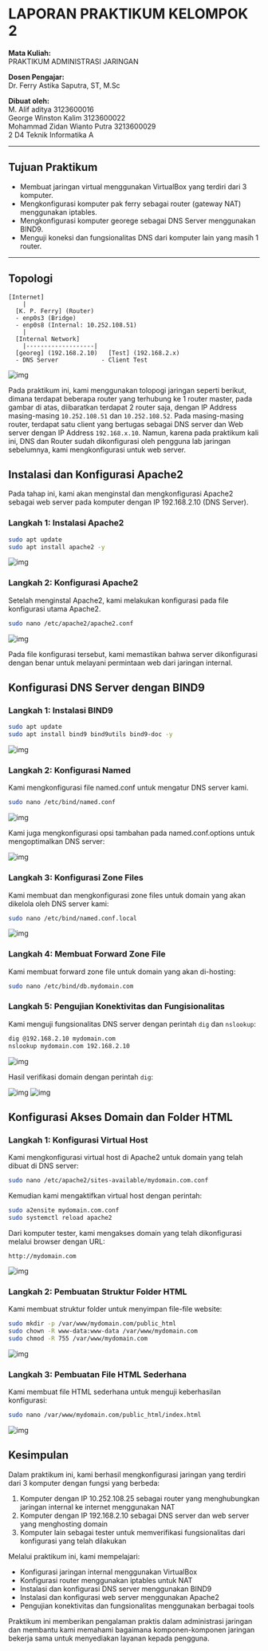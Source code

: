 # LAPORAN PRAKTIKUM KELOMPOK 2

**Mata Kuliah:**  
PRAKTIKUM ADMINISTRASI JARINGAN

**Dosen Pengajar:**  
Dr. Ferry Astika Saputra, ST, M.Sc

**Dibuat oleh:**  
M. Alif aditya 3123600016  
George Winston Kalim 3123600022  
Mohammad Zidan Wianto Putra 3213600029  
2 D4 Teknik Informatika A  

---

## Tujuan Praktikum
- Membuat jaringan virtual menggunakan VirtualBox yang terdiri dari 3 komputer.
- Mengkonfigurasi komputer pak ferry sebagai router (gateway NAT) menggunakan iptables.
- Mengkonfigurasi komputer georege sebagai DNS Server menggunakan BIND9.
- Menguji koneksi dan fungsionalitas DNS dari komputer lain yang masih 1 router.

---

## Topologi

```
[Internet]
    |
  [K. P. Ferry] (Router)
  - enp0s3 (Bridge)
  - enp0s8 (Internal: 10.252.108.51)
    |
  [Internal Network]
    |-------------------|
  [georeg] (192.168.2.10)   [Test] (192.168.2.x)
  - DNS Server            - Client Test
```

![img](realCaseDomain-documentation/miniTopologi.png)

Pada praktikum ini, kami menggunakan tolopogi jaringan seperti berikut, dimana terdapat beberapa router yang terhubung ke 1 router master, pada gambar di atas, diibaratkan terdapat 2 router saja, dengan IP Address masing-masing `10.252.108.51` dan `10.252.108.52`. Pada masing-masing router, terdapat satu client yang bertugas sebagai DNS server dan Web server dengan IP Address `192.168.x.10`.
Namun, karena pada praktikum kali ini, DNS dan Router sudah dikonfigurasi oleh pengguna lab jaringan sebelumnya, kami mengkonfigurasi untuk web server.

## Instalasi dan Konfigurasi Apache2

Pada tahap ini, kami akan menginstal dan mengkonfigurasi Apache2 sebagai web server pada komputer dengan IP 192.168.2.10 (DNS Server).

### Langkah 1: Instalasi Apache2

```bash
sudo apt update
sudo apt install apache2 -y
```

![img](realCaseDomain-documentation/instalasiApache.jpeg)

### Langkah 2: Konfigurasi Apache2

Setelah menginstal Apache2, kami melakukan konfigurasi pada file konfigurasi utama Apache2.

```bash
sudo nano /etc/apache2/apache2.conf
```

![img](realCaseDomain-documentation/apache2Conf.jpeg)

Pada file konfigurasi tersebut, kami memastikan bahwa server dikonfigurasi dengan benar untuk melayani permintaan web dari jaringan internal.

## Konfigurasi DNS Server dengan BIND9

### Langkah 1: Instalasi BIND9

```bash
sudo apt update
sudo apt install bind9 bind9utils bind9-doc -y
```

![img](realCaseDomain-documentation/instalasiBind9.jpeg)

### Langkah 2: Konfigurasi Named

Kami mengkonfigurasi file named.conf untuk mengatur DNS server kami.

```bash
sudo nano /etc/bind/named.conf
```

![img](realCaseDomain-documentation/namedConf.png)

Kami juga mengkonfigurasi opsi tambahan pada named.conf.options untuk mengoptimalkan DNS server:

![img](realCaseDomain-documentation/namedConfOptions.png)

### Langkah 3: Konfigurasi Zone Files

Kami membuat dan mengkonfigurasi zone files untuk domain yang akan dikelola oleh DNS server kami:

```bash
sudo nano /etc/bind/named.conf.local
```

![img](realCaseDomain-documentation/namedCheckZone.png)

### Langkah 4: Membuat Forward Zone File

Kami membuat forward zone file untuk domain yang akan di-hosting:

```bash
sudo nano /etc/bind/db.mydomain.com
```

### Langkah 5: Pengujian Konektivitas dan Fungisionalitas

Kami menguji fungsionalitas DNS server dengan perintah `dig` dan `nslookup`:

```bash
dig @192.168.2.10 mydomain.com
nslookup mydomain.com 192.168.2.10
```

![img](realCaseDomain-documentation/digDomain.png)

Hasil verifikasi domain dengan perintah `dig`:

![img](realCaseDomain-documentation/digDomainLain1.png)
![img](realCaseDomain-documentation/digDomainLain2.png)

## Konfigurasi Akses Domain dan Folder HTML

### Langkah 1: Konfigurasi Virtual Host

Kami mengkonfigurasi virtual host di Apache2 untuk domain yang telah dibuat di DNS server:

```bash
sudo nano /etc/apache2/sites-available/mydomain.com.conf
```

Kemudian kami mengaktifkan virtual host dengan perintah:
```bash
sudo a2ensite mydomain.com.conf
sudo systemctl reload apache2
```

Dari komputer tester, kami mengakses domain yang telah dikonfigurasi melalui browser dengan URL:
```
http://mydomain.com
```

![img](realCaseDomain-documentation/aksesDomainHtml.jpeg)

### Langkah 2: Pembuatan Struktur Folder HTML

Kami membuat struktur folder untuk menyimpan file-file website:

```bash
sudo mkdir -p /var/www/mydomain.com/public_html
sudo chown -R www-data:www-data /var/www/mydomain.com
sudo chmod -R 755 /var/www/mydomain.com
```

![img](realCaseDomain-documentation/folderHtml.jpeg)

### Langkah 3: Pembuatan File HTML Sederhana

Kami membuat file HTML sederhana untuk menguji keberhasilan konfigurasi:

```bash
sudo nano /var/www/mydomain.com/public_html/index.html
```

![img](realCaseDomain-documentation/htmlFile.jpeg)

## Kesimpulan

Dalam praktikum ini, kami berhasil mengkonfigurasi jaringan yang terdiri dari 3 komputer dengan fungsi yang berbeda:
1. Komputer dengan IP 10.252.108.25 sebagai router yang menghubungkan jaringan internal ke internet menggunakan NAT
2. Komputer dengan IP 192.168.2.10 sebagai DNS server dan web server yang menghosting domain
3. Komputer lain sebagai tester untuk memverifikasi fungsionalitas dari konfigurasi yang telah dilakukan

Melalui praktikum ini, kami mempelajari:
- Konfigurasi jaringan internal menggunakan VirtualBox
- Konfigurasi router menggunakan iptables untuk NAT
- Instalasi dan konfigurasi DNS server menggunakan BIND9
- Instalasi dan konfigurasi web server menggunakan Apache2
- Pengujian konektivitas dan fungsionalitas menggunakan berbagai tools

Praktikum ini memberikan pengalaman praktis dalam administrasi jaringan dan membantu kami memahami bagaimana komponen-komponen jaringan bekerja sama untuk menyediakan layanan kepada pengguna.
